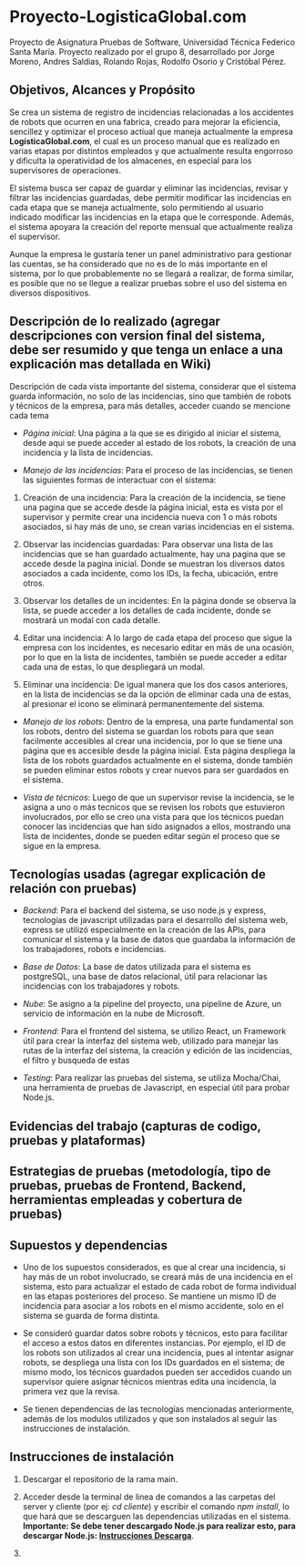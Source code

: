 # Proyecto-LogisticaGlobal.com
Proyecto de Asignatura Pruebas de Software, Universidad Técnica Federico Santa María. Proyecto realizado por el grupo 8, desarrollado por Jorge Moreno, Andres Saldias, Rolando Rojas, Rodolfo Osorio y Cristóbal Pérez.

## Objetivos, Alcances y Propósito
Se crea un sistema de registro de incidencias relacionadas a los accidentes de robots que ocurren en una fabrica, creado para mejorar la eficiencia, sencillez y optimizar el proceso actiual que maneja actualmente la empresa **LogísticaGlobal.com**, el cual es un proceso manual que es realizado en varias etapas por distintos empleados y que actualmente resulta engorroso y dificulta la operatividad de los almacenes, en especial para los supervisores de operaciones.

El sistema busca ser capaz de guardar y eliminar las incidencias, revisar y filtrar las incidencias guardadas, debe permitir modificar las incidencias en cada etapa que se maneja actualmente, solo permitiendo al usuario indicado modificar las incidencias en la etapa que le corresponde. Además, el sistema apoyara la creación del reporte mensual que actualmente realiza el supervisor.

Aunque la empresa le gustaría tener un panel administrativo para gestionar las cuentas, se ha considerado que no es de lo más importante en el sistema, por lo que probablemente no se llegará a realizar, de forma similar, es posible que no se llegue a realizar pruebas sobre el uso del sistema en diversos dispositivos.

## Descripción de lo realizado (agregar descripciones con version final del sistema, debe ser resumido y que tenga un enlace a una explicación mas detallada en Wiki)

Descripción de cada vista importante del sistema, considerar que el sistema guarda información, no solo de las incidencias, sino que también de robots y técnicos de la empresa, para más detalles, acceder cuando se mencione cada tema

- *Página inicial*: Una página a la que se es dirigido al iniciar el sistema, desde aqui se puede acceder al estado de los robots, la creación de una incidencia y la lista de incidencias.

- *Manejo de las incidencias*: Para el proceso de las incidencias, se tienen las siguientes formas de interactuar con el sistema:

1. Creación de una incidencia: Para la creación de la incidencia, se tiene una pagina que se accede desde la página inicial, esta es vista por el supervisor y permite crear una incidencia nueva con 1 o más robots asociados, si hay más de uno, se crean varias incidencias en el sistema.

2. Observar las incidencias guardadas: Para observar una lista de las incidencias que se han guardado actualmente, hay una pagina que se accede desde la pagina inicial. Donde se muestran los diversos datos asociados a cada incidente, como los IDs, la fecha, ubicación, entre otros.

3. Observar los detalles de un incidentes: En la página donde se observa la lista, se puede acceder a los detalles de cada incidente, donde se mostrará un modal con cada detalle.

4. Editar una incidencia: A lo largo de cada etapa del proceso que sigue la empresa con los incidentes, es necesario editar en más de una ocasión, por lo que en la lista de incidentes, también se puede acceder a editar cada una de estas, lo que despliegará un modal.

5. Eliminar una incidencia: De igual manera que los dos casos anteriores, en la lista de incidencias se da la opción de eliminar cada una de estas, al presionar el icono se eliminará permanentemente del sistema.
  
- *Manejo de los robots*: Dentro de la empresa, una parte fundamental son los robots, dentro del sistema se guardan los robots para que sean facilmente accesibles al crear una incidencia, por lo que se tiene una página que es accesible desde la página inicial. Esta página despliega la lista de los robots guardados actualmente en el sistema, donde también se pueden eliminar estos robots y crear nuevos para ser guardados en el sistema.

- *Vista de técnicos*: Luego de que un supervisor revise la incidencia, se le asigna a uno o más tecnicos que se revisen los robots que estuvieron involucrados, por ello se creo una vista para que los técnicos puedan conocer las incidencias que han sido asignados a ellos, mostrando una lista de incidentes, donde se pueden editar según el proceso que se sigue en la empresa.

## Tecnologías usadas (agregar explicación de relación con pruebas)

- *Backend*: Para el backend del sistema, se uso node.js y express, tecnologías de javascript utilizadas para el desarrollo del sistema web, express se utilizó especialmente en la creación de las APIs, para comunicar el sistema y la base de datos que guardaba la información de los trabajadores, robots e incidencias.

- *Base de Datos*: La base de datos utilizada para el sistema es postgreSQL, una base de datos relacional, útil para relacionar las incidencias con los trabajadores y robots.

- *Nube*: Se asigno a la pipeline del proyecto, una pipeline de Azure, un servicio de información en la nube de Microsoft.

- *Frontend*: Para el frontend del sistema, se utilizo React, un Framework útil para crear la interfaz del sistema web, utilizado para manejar las rutas de la interfaz del sistema, la creación y edición de las incidencias, el filtro y busqueda de estas

- *Testing*: Para realizar las pruebas del sistema, se utiliza Mocha/Chai, una herramienta de pruebas de Javascript, en especial útil para probar Node.js.

## Evidencias del trabajo (capturas de codigo, pruebas y plataformas)

## Estrategias de pruebas (metodología, tipo de pruebas, pruebas de Frontend, Backend, herramientas empleadas y cobertura de pruebas)

## Supuestos y dependencias

- Uno de los supuestos considerados, es que al crear una incidencia, si hay más de un robot involucrado, se creará más de una incidencia en el sistema, esto para actualizar el estado de cada robot de forma individual en las etapas posteriores del proceso. Se mantiene un mismo ID de incidencia para asociar a los robots en el mismo accidente, solo en el sistema se guarda de forma distinta.

- Se consideró guardar datos sobre robots y técnicos, esto para facilitar el acceso a estos datos en diferentes instancias. Por ejemplo, el ID de los robots son utilizados al crear una incidencia, pues al intentar asignar robots, se despliega una lista con los IDs guardados en el sistema; de mismo modo, los técnicos guardados pueden ser accedidos cuando un supervisor quiere asignar técnicos mientras edita una incidencia, la primera vez que la revisa.

- Se tienen dependencias de las tecnologías mencionadas anteriormente, además de los modulos utilizados y que son instalados al seguir las instrucciones de instalación.

## Instrucciones de instalación

1. Descargar el repositorio de la rama main.

2. Acceder desde la terminal de linea de comandos a las carpetas del server y cliente (por ej: *cd cliente*) y escribir el comando *npm install*, lo que hará que se descarguen las dependencias utilizadas en el sistema. **Importante: Se debe tener descargado Node.js para realizar esto, para descargar Node.js: [Instrucciones Descarga](https://nodejs.org/en/download)**.

3. 
